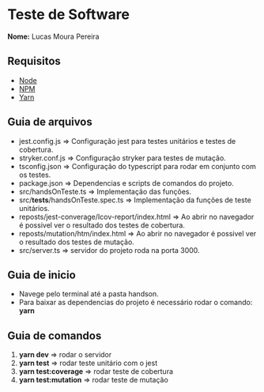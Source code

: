 # Teste de Software

**Nome:** Lucas Moura Pereira

## Requisitos

- [Node](https://nodejs.org/en/)
- [NPM](https://docs.npmjs.com/cli/v7/commands/npm)
- [Yarn](https://classic.yarnpkg.com/en/)

## Guia de arquivos

- jest.config.js => Configuração jest para testes unitários e testes de cobertura.
- stryker.conf.js => Configuração stryker para testes de mutação.
- tsconfig.json => Configuração do typescript para rodar em conjunto com os testes.
- package.json => Dependencias e scripts de comandos do projeto.
- src/handsOnTeste.ts => Implementação das funções.
- src/__tests__/handsOnTeste.spec.ts => Implementação da funções de teste unitários.
- reposts/jest-converage/Icov-report/index.html => Ao abrir no navegador é possivel ver o resultado dos testes de cobertura. 
- reposts/mutation/htm/index.html => Ao abrir no navegador é possivel ver o resultado dos testes de mutação. 
- src/server.ts => servidor do projeto roda na porta 3000.

## Guia de inicio

- Navege pelo terminal até a pasta handson. 
- Para baixar as dependencias do projeto é necessário rodar o comando:
**yarn** 

## Guia de comandos

1. **yarn dev** => rodar o servidor
2. **yarn test** => rodar teste unitário com o jest
3. **yarn test:coverage** => rodar teste de cobertura
4. **yarn test:mutation** => rodar teste de mutação



